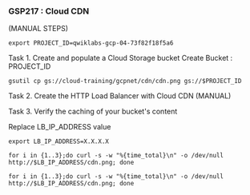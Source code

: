### GSP217 :  Cloud CDN 

(MANUAL STEPS)

```
export PROJECT_ID=qwiklabs-gcp-04-73f82f18f5a6
```

Task 1. Create and populate a Cloud Storage bucket
Create Bucket : PROJECT_ID
```
gsutil cp gs://cloud-training/gcpnet/cdn/cdn.png gs://$PROJECT_ID

```
Task 2. Create the HTTP Load Balancer with Cloud CDN (MANUAL)


Task 3. Verify the caching of your bucket's content

Replace LB_IP_ADDRESS value
```
export LB_IP_ADDRESS=X.X.X.X

for i in {1..3};do curl -s -w "%{time_total}\n" -o /dev/null http://$LB_IP_ADDRESS/cdn.png; done

for i in {1..3};do curl -s -w "%{time_total}\n" -o /dev/null http://$LB_IP_ADDRESS/cdn.png; done
```
